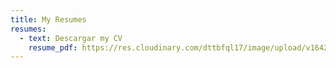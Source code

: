 ```yaml
---
title: My Resumes
resumes:
  - text: Descargar my CV
    resume_pdf: https://res.cloudinary.com/dttbfql17/image/upload/v1642888384/Ovidio-Perez-CV_oclaec.pdf
---
```

